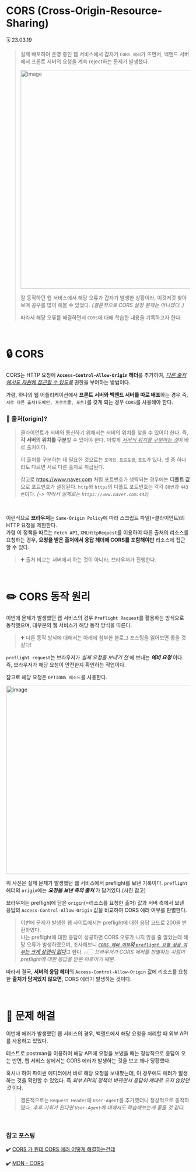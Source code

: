 # CORS (Cross-Origin-Resource-Sharing)

🗓 23.03.19

> 실제 배포하여 운영 중인 웹 서비스에서 갑자기 `CORS 에러`가 뜨면서, 백엔드 서버에서 프론트 서버의 요청을 계속 reject하는 문제가 발생했다.
>
> <img width="597" alt="image" src="https://user-images.githubusercontent.com/63039855/226174382-539a28b1-d7dd-44cc-b191-6bb3eb7a2ca6.png">
>
> 잘 동작하던 웹 서비스에서 해당 오류가 갑자기 발생한 상황이라, 이것저것 찾아보며 공부를 많이 해볼 수 있었다. _(결론적으로 CORS 설정 문제는 아니였다..)_
>
> 따라서 해당 오류를 해결하면서 `CORS`에 대해 학습한 내용을 기록하고자 한다.

<br>

# 🔒 CORS

CORS는 HTTP 요청에 **`Access-Control-Allow-Origin` 헤더**를 추가하여, <U>_다른 출처에서도 자원에 접근할 수 있도록_</U> 권한을 부여하는 방법이다.

가령, 하나의 웹 어플리케이션에서 **프론트 서버와 백엔드 서버를 따로 배포**하는 경우 즉, `서로 다른 출처(도메인, 프로토콜, 포트)`를 갖게 되는 경우 `CORS`를 사용해야 한다.

### 💌 출처(origin)?

> 클라이언트가 서버와 통신하기 위해서는 서버의 위치를 찾을 수 있어야 한다. 즉, **각 서버의 위치를 구분**할 수 있어야 한다. 이렇게 <U>_서버의 위치를 구분하는 것_</U>이 바로 출처이다.
>
> 이 출처를 구분하는 데 필요한 것으로는 `도메인`, `프로토콜`, `포트`가 있다. 셋 중 하나라도 다르면 서로 다른 출처로 취급된다.
>
> 참고로 https://www.naver.com 처럼 포트번호가 생략되는 경우에는 **디폴트 값**으로 포트번호가 설정된다. `http`와 `https`의 디폴트 포트번호는 각각 `80번`과 `443번`이다. _(-> 따라서 실제로는 `https://www.naver.com:443`)_

<br>

이런식으로 **브라우저**는 `Same-Origin Policy`에 따라 스크립트 파일(=클라이언트)의 HTTP 요청을 제한한다.  
가령 이 정책을 따르는 `Fetch API`, `XMLHttpRequest`를 이용하여 다른 출처의 리소스를 요청하는 경우, **요청을 받은 출처에서 응답 헤더에 CORS를 포함해야만** 리소스에 접근할 수 있다.

> ➕ 출처 비교는 서버에서 하는 것이 아니라, 브라우저가 진행한다.

<br>

# ✏️ CORS 동작 원리

이번에 문제가 발생했던 웹 서비스의 경우 `Preflight Request`를 활용하는 방식으로 동작했으며, 대부분의 웹 서비스가 해당 동작 방식을 따른다.

> ➕ 다른 동작 방식에 대해서는 아래에 첨부한 블로그 포스팅을 읽어보면 좋을 것 같다!

`preflight request`는 브라우저가 _실제 요청을 보내기 전_ 에 보내는 _**예비 요청**_ 이다. 즉, 브라우저가 해당 요청이 안전한지 확인하는 작업이다.

참고로 해당 요청은 `OPTIONS 메소드`를 사용한다.

<img width="514" alt="image" src="https://user-images.githubusercontent.com/63039855/226176653-5b667627-76e4-47a8-af7c-cb5ea3eeede0.png">

위 사진은 실제 문제가 발생했던 웹 서비스에서 preflight를 보낸 기록이다. `preflight` 헤더의 `origin`에는 **_요청을 보낸 측의 출처_** 가 담겨있다.(사진 참고)

브라우저는 preflight에 담은 `origin`(=리소스를 요청한 출처) 값과 서버 측에서 보낸 응답의 `Access-Control-Allow-Origin` 값을 비교하여 CORS 에러 여부를 판별한다.

> 이번에 문제가 발생한 웹 사이트에서는 preflight에 대한 응답 코드로 200을 반환하였다.  
> 나는 preflight에 대한 응답이 성공하면 CORS 오류가 나지 않을 줄 알았는데 해당 오류가 발생하였으며, 조사해보니 <U>_**`CORS 에러 여부`와 `preflight 요쳥 성공 여부`는 크게 상관이 없다**_</U>고 한다. 👉🏻 _브라우저가 CORS 에러를 판별하는 시점이 preflight에 대한 응답을 받은 이후이기 때문._

따라서 결국, **서버의 응답 헤더**의 `Access-Control-Allow-Origin` 값에 리소스를 요청한 **출처가 담겨있지 않으면**, CORS 에러가 발생하는 것이다.

<br>

# 🌟 문제 해결

이번에 에러가 발생했던 웹 서비스의 경우, 백엔드에서 해당 요청을 처리할 때 외부 API를 사용하고 있었다.

테스트로 postman을 이용하여 해당 API에 요청을 보냈을 때는 정상적으로 응답이 오는 반면, 웹 서비스 상에서는 CORS 에러가 발생하는 것을 보고 꽤나 당황했다.

혹시나 하여 파이썬 에디터에서 바로 해당 요청을 보내봤는데, 이 경우에도 에러가 발생하는 것을 확인할 수 있었다. 즉 _외부 API의 정책이 바뀌면서 응답이 제대로 오지 않았던 것_ 이다.

> 결론적으로는 `Request Header`에 `User-Agent`를 추가했더니 정상적으로 동작하였다. _추후 기회가 된다면 `User-Agent`에 대해서도 학습해보는게 좋을 것 같다._

<br>

### 참고 포스팅

✔️ [CORS 가 뭔데 CORS 에러 어떻게 해결하는건데](https://velog.io/@jh100m1/CORS-에러가-뭔데-어떻게-해결하는건데)

✔️ [MDN - CORS](https://developer.mozilla.org/ko/docs/Glossary/CORS)
